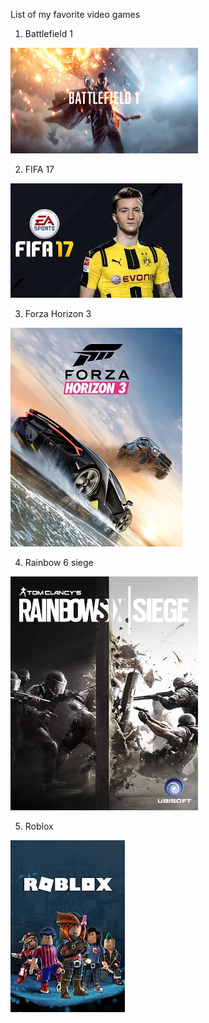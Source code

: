 List of my favorite video games
1. Battlefield 1

<img width="300" src="images/Battlefield.jpg" title="Battlefield picture" />

2. FIFA 17

<img src="images/FIFA17.jpeg" title="FIFA picture" />

3. Forza Horizon 3

<img src="images/Forza_horizon_3.jpg" title="Forza horizon 3 picture" />

4. Rainbow 6 siege

<img width="300" src="images/Rainbow_six_siege.jpg" title="Rainbow six siege" />

5. Roblox

<img src="roblox.jpeg" title="roblox picture" />


